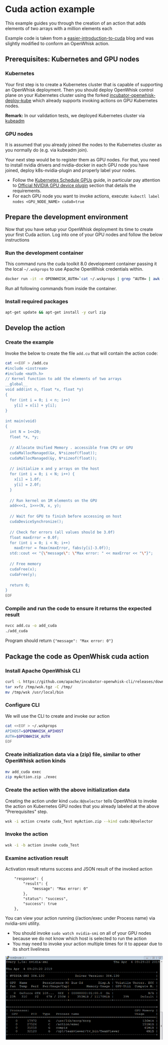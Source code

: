 # Cuda action example

This example guides you through the creation of an action that adds elements of two arrays with a million elements each

Example code is taken from a [easier-introduction-to-cuda](https://devblogs.nvidia.com/even-easier-introduction-cuda/) blog and
was slightly modified to conform an OpenWhisk action.

## Prerequisites: Kubernetes and GPU nodes

### Kubernetes

Your first step is to create a Kubernetes cluster that is capable of supporting an OpenWhisk deployment. Then you
should deploy OpenWhisk control plane on your Kubernetes cluster using the forked [incubator-openwhisk-deploy-kube](https://github.com/5g-media/incubator-openwhisk-deploy-kube/tree/cuda-v0.1) which already supports
invoking actions on GPU Kubernetes nodes.

**Remark:** In our validation tests, we deployed Kubernetes cluster via [kubeadm](https://kubernetes.io/docs/setup/independent/create-cluster-kubeadm/)

### GPU nodes

It is assumed that you already joined the nodes to the Kubernetes cluster as you normally do (e.g. via kubeadm join).

Your next step would be to register them as GPU nodes. For that, you need to install nvidia drivers
and nvidia-docker in each GPU node you have joined, deploy k8s-nvidia-plugin and properly label your nodes.

* Follow the [Kubernetes Schedule GPUs](https://kubernetes.io/docs/tasks/manage-gpus/scheduling-gpus/) guide, in particular pay attention to [Official NVIDIA GPU device plugin](https://kubernetes.io/docs/tasks/manage-gpus/scheduling-gpus/#official-nvidia-gpu-device-plugin) section that details the requirements.
* For each GPU node you want to invoke actions, execute: `kubectl label nodes <GPU_NODE_NAME> cuda8=true`

## Prepare the development environment

Now that you have setup your OpenWhisk deployment its time to create your first Cuda action. Log into one of your GPU nodes and follow the below instructions

### Run the development container

This command runs the cuda toolkit 8.0 development container passing it the local `~/.wskprops` to use Apache OpenWhisk
credentials within.

```bash
docker run -it -e OPENWHISK_AUTH=`cat ~/.wskprops | grep ^AUTH= | awk -F= '{print $2}'` -e OPENWHISK_APIHOST=`cat ~/.wskprops | grep ^APIHOST= | awk -F= '{print $2}'` --rm nvidia/cuda:8.0-devel-ubuntu16.04 /bin/bash
```

Run all following commands from inside the container.

### Install required packages

```bash
apt-get update && apt-get install -y curl zip
```

## Develop the action

### Create the example

Invoke the below to create the file `add.cu` that will contain the action code:

```bash
cat <<EOF > /add.cu
#include <iostream>
#include <math.h>
// Kernel function to add the elements of two arrays
__global__
void add(int n, float *x, float *y)
{
  for (int i = 0; i < n; i++)
    y[i] = x[i] + y[i];
}

int main(void)
{
  int N = 1<<20;
  float *x, *y;

  // Allocate Unified Memory . accessible from CPU or GPU
  cudaMallocManaged(&x, N*sizeof(float));
  cudaMallocManaged(&y, N*sizeof(float));

  // initialize x and y arrays on the host
  for (int i = 0; i < N; i++) {
    x[i] = 1.0f;
    y[i] = 2.0f;
  }

  // Run kernel on 1M elements on the GPU
  add<<<1, 1>>>(N, x, y);

  // Wait for GPU to finish before accessing on host
  cudaDeviceSynchronize();

  // Check for errors (all values should be 3.0f)
  float maxError = 0.0f;
  for (int i = 0; i < N; i++)
    maxError = fmax(maxError, fabs(y[i]-3.0f));
  std::cout << "{\"message\": \"Max error: " << maxError << "\"}";

  // Free memory
  cudaFree(x);
  cudaFree(y);
  
  return 0;
}
EOF
```

### Compile and run the code to ensure it returns the expected result

```bash
nvcc add.cu -o add_cuda
./add_cuda
```

Program should return `{"message": "Max error: 0"}`

## Package the code as OpenWhisk cuda action

### Install Apache OpenWhisk CLI

```bash
curl -L https://github.com/apache/incubator-openwhisk-cli/releases/download/latest/OpenWhisk_CLI-latest-linux-amd64.tgz -o /tmp/wsk.tgz
tar xvfz /tmp/wsk.tgz -C /tmp/
mv /tmp/wsk /usr/local/bin
```

### Configure CLI

We will use the CLI to create and invoke our action

```bash
cat <<EOF > ~/.wskprops
APIHOST=$OPENWHISK_APIHOST
AUTH=$OPENWHISK_AUTH
EOF
```

### Create initialization data via a (zip) file, similar to other OpenWhisk action kinds 

```bash
mv add_cuda exec
zip myAction.zip ./exec
```

### Create the action with the above initialization data

Creating the action under kind `cuda:8@selector` tells OpenWhisk to invoke the action on Kubernetes GPU nodes
that you already labeled at the above "Prerequisites" step.

```bash
wsk -i action create cuda_Test myAction.zip --kind cuda:8@selector
```

### Invoke the action

```bash
wsk -i -b action invoke cuda_Test
```

### Examine activation result

Activation result returns success and JSON result of the invoked action

```
    "response": {
        "result": {
            "message": "Max error: 0"
        },
        "status": "success",
        "success": true
    },
```

You can view your action running (/action/exec under Process name) via nvidia-smi utility.

* You should invoke `sudo watch nvidia-smi` on all of your GPU nodes because we do not know which host is selected to run the action
* You may need to invoke your action multiple times for it to appear due to its short liveliness

![alt text](nvidia-smi.bmp)